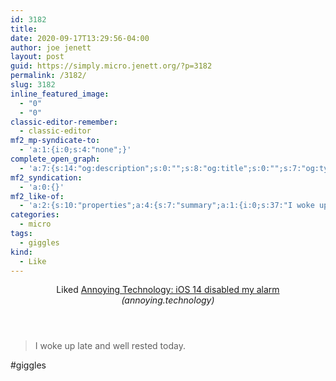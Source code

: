 ```yaml
---
id: 3182
title: 
date: 2020-09-17T13:29:56-04:00
author: joe jenett
layout: post
guid: https://simply.micro.jenett.org/?p=3182
permalink: /3182/
slug: 3182
inline_featured_image:
  - "0"
  - "0"
classic-editor-remember:
  - classic-editor
mf2_mp-syndicate-to:
  - 'a:1:{i:0;s:4:"none";}'
complete_open_graph:
  - 'a:7:{s:14:"og:description";s:0:"";s:8:"og:title";s:0:"";s:7:"og:type";s:0:"";s:12:"twitter:card";s:7:"summary";s:15:"twitter:creator";s:0:"";s:19:"twitter:description";s:0:"";s:8:"og:image";s:0:"";}'
mf2_syndication:
  - 'a:0:{}'
mf2_like-of:
  - 'a:2:{s:10:"properties";a:4:{s:7:"summary";a:1:{i:0;s:37:"I woke up late and well rested today.";}s:4:"name";a:1:{i:0;s:45:"Annoying Technology: iOS 14 disabled my alarm";}s:3:"url";a:1:{i:0;s:51:"https://annoying.technology/posts/e82ff3bde8b225e6/";}s:11:"publication";a:1:{i:0;s:19:"annoying.technology";}}s:4:"type";s:4:"cite";}'
categories:
  - micro
tags:
  - giggles
kind:
  - Like
---
```

<div class="entry-reaction"><section class="response u-like-of h-cite"><header><span class="kind-display-text">Liked</span> <a href="https://annoying.technology/posts/e82ff3bde8b225e6/" class="p-name u-url">Annoying Technology: iOS 14 disabled my alarm</a> <em>(<span class="p-publication">annoying.technology</span>)</em></header>
<blockquote class="e-summary">I woke up late and well rested today.</blockquote></section></div>
<div class="entry-content e-content" itemprop="description articleBody">
<p>#giggles</p></div>